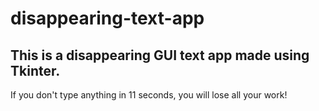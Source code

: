 # disappearing-text-app

## This is a disappearing GUI text app made using Tkinter.
If you don't type anything in 11 seconds, you will lose all your work!
